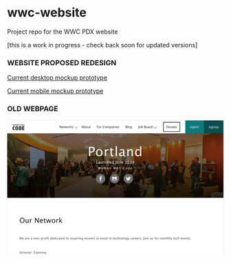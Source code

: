 # wwc-website
Project repo for the WWC PDX website

[this is a work in progress - check back soon for updated versions]

### WEBSITE PROPOSED REDESIGN
[Current desktop mockup prototype](https://xd.adobe.com/view/e20a88af-fcee-441d-a2b5-2493744d2247/)

[Current mobile mockup prototype](https://xd.adobe.com/view/16d03437-a576-4108-969d-38c4a99804e7/)

### OLD WEBPAGE
![Current desktop site](/screenshots/WWCode-current-site.png)
